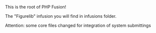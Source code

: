 This is the root of PHP Fusion!

The "Figurelib" infusion you will find in infusions folder.

Attention: some core files changed for integration of system submittings
